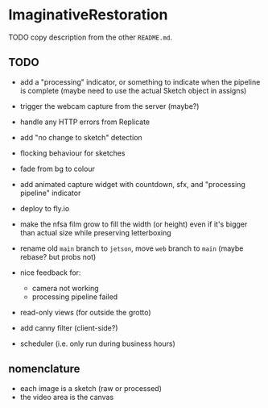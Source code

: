 # ImaginativeRestoration

TODO copy description from the other `README.md`.

## TODO

- add a "processing" indicator, or something to indicate when the pipeline is
  complete (maybe need to use the actual Sketch object in assigns)
- trigger the webcam capture from the server (maybe?)
- handle any HTTP errors from Replicate
- add "no change to sketch" detection
- flocking behaviour for sketches
- fade from bg to colour
- add animated capture widget with countdown, sfx, and "processing pipeline"
  indicator
- deploy to fly.io
- make the nfsa film grow to fill the width (or height) even if it's bigger than
  actual size while preserving letterboxing
- rename old `main` branch to `jetson`, move `web` branch to `main` (maybe
  rebase? but probs not)

- nice feedback for:

  - camera not working
  - processing pipeline failed

- read-only views (for outside the grotto)
- add canny filter (client-side?)
- scheduler (i.e. only run during business hours)

## nomenclature

- each image is a sketch (raw or processed)
- the video area is the canvas
